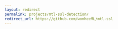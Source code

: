 ```yaml
---
layout: redirect
permalink: projects/mtl-ssl-detection/
redirect_url: https://github.com/wonheeML/mtl-ssl
---
```

